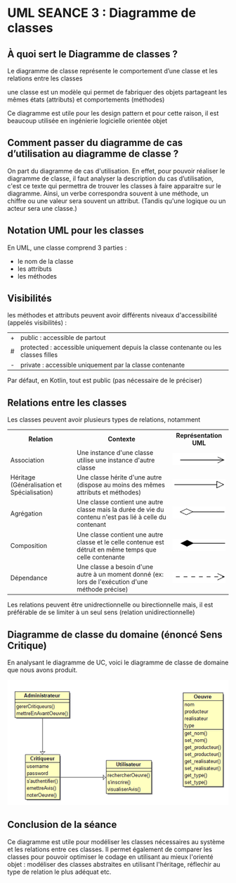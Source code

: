# UML SEANCE 3 : Diagramme de classes

## À quoi sert le Diagramme de classes ?
<p>Le diagramme de classe représente le comportement d’une classe et les relations entre les classes</p>
<p>une classe est un modèle qui permet de fabriquer des objets partageant les mêmes états (attributs) et comportements (méthodes)</p>
<p>Ce diagramme est utile pour les design pattern et pour cette raison, il est beaucoup utilisée en ingénierie logicielle orientée objet</p>
<h2>Comment passer du diagramme de cas d’utilisation au diagramme de classe ? </h2>
<p>On part du diagramme de cas d'utilisation. En effet, pour pouvoir réaliser le diagramme de classe, il faut analyser la description du cas
d’utilisation, c'est ce texte qui permettra de trouver les classes à faire apparaitre sur le diagramme. Ainsi, un verbe correspondra souvent à une
méthode, un chiffre ou une valeur sera souvent un attribut. (Tandis qu'une logique ou un acteur sera une classe.)
<h2> Notation UML pour les classes</h2>
<p>En UML, une classe comprend 3 parties : </p>
<ul>
<li>le nom de la classe</li>
<li>les attributs</li>
<li>les méthodes</li>
</ul>

<h2>Visibilités</h2>
<p>les méthodes et attributs peuvent avoir différents niveaux d'accessibilité (appelés visibilités) : </p>

<table>
<tr>
<td>+</td>
<td>public : accessible de partout</td>
</tr>
<tr>
<td>#</td>
<td>protected : accessible uniquement depuis la classe contenante ou les classes filles</td>
</tr>
<tr>
<td>-</td>
<td>private : accessible uniquement par la classe contenante</td>
</tr>

</table>

<p>Par défaut, en Kotlin, tout est public (pas nécessaire de le préciser) </p>

<h2>Relations entre les classes</h2>
<p>Les classes peuvent avoir plusieurs types de relations, notamment</p>

<table>
<tr>
<th>Relation</th>
<th>Contexte</th>
<th>Représentation UML</th>
</tr>
<tr>
<td>Association</td>
<td>Une instance d'une classe utilise une instance d'autre classe</td>
<td><img src="../img/association.png" alt="association"></td>
</tr>
<tr>
<td>Héritage (Généralisation et Spécialisation)</td>
<td>Une classe hérite d'une autre (dispose au moins des mêmes attributs et méthodes)</td>
<td><img src="../img/heritage.png" alt="heritage"></td>
</tr>
<tr>
<td>Agrégation</td>
<td>Une classe contient une autre classe mais la durée de vie du contenu n'est pas lié à celle du contenant</td>
<td><img src="../img/agregation.png" alt="agregation" ></td>
</tr>
<tr>
<td>Composition </td>
<td>Une classe contient une autre classe et le celle contenue est détruit en même temps que celle contenante</td>
<td><img src="../img/composition.png" alt="compositon"></td>
</tr>
<tr>
<td>Dépendance</td>
<td>Une classe a besoin d'une autre à un moment donné (ex: lors de l'exécution d'une méthode précise)</td>
<td><img src="../img/dependance.png" alt="dependance"></td>
</tr>
</table>
<p>Les relations peuvent être unidrectionnelle ou birectionnelle mais, il est préférable de se limiter à un seul sens (relation unidirectionnelle)</p>

<h2>Diagramme de classe du domaine (énoncé Sens Critique)</h2>
<p>En analysant le diagramme de UC, voici le diagramme de classe de domaine que nous avons produit. </p>

<img src="../img/diagDomaine.png" alt="diagramme de classe" >

<h2>Conclusion de la séance</h2>
<p>Ce diagramme est utile pour modéliser les classes nécessaires au système et les relations entre ces 
classes. Il permet également de comparer les classes pour pouvoir optimiser le codage en utilisant 
au mieux l'orienté objet : modéliser des classes abstraites en utilisant l'héritage, réflechir au type de relation le plus adéquat etc.
</p>
